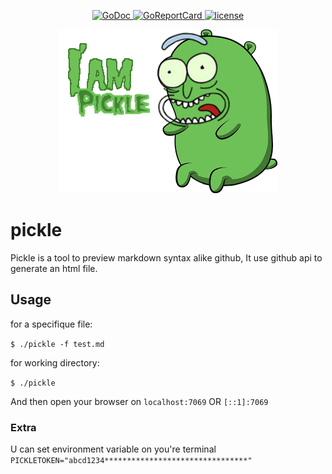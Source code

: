<p align="center">
  <a href="https://godoc.org/github.com/hihebark/pickle">
    <img src="https://godoc.org/github.com/hihebark/pickle?status.svg" alt="GoDoc">
  </a>
  <a href="https://goreportcard.com/report/github.com/hihebark/pickle">
    <img src="https://goreportcard.com/badge/github.com/hihebark/pickle" alt="GoReportCard">
  </a>
  <a href="https://github.com/hihebark/pickle/blob/master/LICENSE">
    <img src="https://img.shields.io/aur/license/yaourt.svg" alt="license">
  </a>
</p>

<p align="center"><img src="iampickle.jpg"></p>

# pickle

Pickle is a tool to preview markdown syntax alike github, It use github api to generate an html file.

## Usage

for a specifique file:

`$ ./pickle -f test.md`

for working directory:

`$ ./pickle`

And then open your browser on `localhost:7069` OR `[::1]:7069`

### Extra

U can set environment variable on you're terminal `PICKLETOKEN="abcd1234********************************"`

